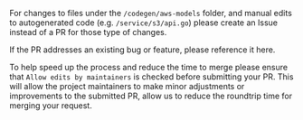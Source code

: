 For changes to files under the `/codegen/aws-models` folder, and manual edits to autogenerated code (e.g. `/service/s3/api.go`) please create an Issue instead of a PR for those type of changes.

If the PR addresses an existing bug or feature, please reference it here.

To help speed up the process and reduce the time to merge please ensure that `Allow edits by maintainers` is checked before submitting your PR. This will allow the project maintainers to make minor adjustments or improvements to the submitted PR, allow us to reduce the roundtrip time for merging your request.
